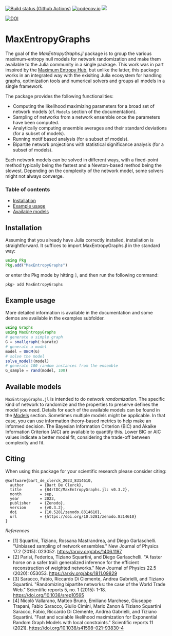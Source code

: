 [![Build status (Github Actions)](https://github.com/B4rtDC/MaxEntropyGraphs.jl/workflows/CI/badge.svg)](https://github.com/B4rtDC/MaxEntropyGraphs.jl/actions)
[![codecov.io](http://codecov.io/github/B4rtDC/MaxEntropyGraphs.jl/coverage.svg?branch=main)](http://codecov.io/github/B4rtDC/MaxEntropyGraphs.jl?branch=2023rework)
[![](https://img.shields.io/badge/docs-latest-blue.svg)](https://B4rtDC.github.io/MaxEntropyGraphs.jl/dev/)

[![DOI](https://zenodo.org/badge/437887003.svg)](https://zenodo.org/badge/latestdoi/437887003)

# MaxEntropyGraphs
The goal of the *MaxEntropyGraphs.jl* package is to group the various maximum-entropy null models for network randomization and make them available to the Julia community in a single package. This work was in part inspired by the [Maximum Entropy Hub](https://meh.imtlucca.it), but unlike the latter, this package works in an integrated way with the exisiting Julia ecosystem for handling graphs, optimization tools and numerical solvers and groups all models in a single framework.

The package provides the following functionalities:
* Computing the likelihood maximizing parameters for a broad set of network models (cf. `Models` section of the documentation).
* Sampling of networks from a network ensemble once the parameters have been computed.
* Analytically computing ensemble averages and their standard deviations (for a subset of models).
* Running motif based analysis (for a subset of models).
* Bipartite network projections with statistical significance analysis (for a subset of models).

Each network models can be solved in different ways, with a fixed-point method typically being the fastest and a Newton-based method being the slowest. Depending on the complexity of the network model, some solvers might not always converge.


### Table of contents
* [Installation](#installation)
* [Example usage](#example-usage)
* [Available models](#available-models)

## Installation
Assuming that you already have Julia correctly installed, installation is straightforward. 
It suffices to import MaxEntropyGraphs.jl in the standard way:
```julia
using Pkg
Pkg.add("MaxEntropyGraphs")
```
or enter the Pkg mode by hitting ```]```, and then run the following command:
```Julia
pkg> add MaxEntropyGraphs
```

## Example usage
More detailed information is available in the documentation and some demos are available in the examples subfolder.
```julia
using Graphs
using MaxEntropyGraphs
# generate a simple graph
G = smallgraph(:karate)
# generate a model
model = UBCM(G)
# solve the model
solve_model!(model)
# generate 100 random instances from the ensemble
G_sample = rand(model, 100)
```

## Available models
`MaxEntropyGraphs.jl` is intended to do *network randomization*. The specific kind of network to randomize and the properties to preserve defines the model you need. 
Details for each of the available models can be found in the [Models](./models.html) section. 
Sometimes multiple models might be applicable. In that case, you can use information theory-based metrics to help make an informed decision. 
The Bayesian Information Criterion (BIC) and Akaike Information Criterion (AIC) are available to quantify this.
Lower BIC or AIC values indicate a better model fit, considering the trade-off between complexity and fit.


## Citing
When using this package for your scientific research please consider citing:
```
@software{bart_de_clerck_2023_8314610,
  author       = {Bart De Clerck},
  title        = {B4rtDC/MaxEntropyGraphs.jl: v0.3.2},
  month        = sep,
  year         = 2023,
  publisher    = {Zenodo},
  version      = {v0.3.2},
  doi          = {10.5281/zenodo.8314610},
  url          = {https://doi.org/10.5281/zenodo.8314610}
}
```

_References_

* <a id="1">[1]</a>
    Squartini, Tiziano, Rossana Mastrandrea, and Diego Garlaschelli.
    "Unbiased sampling of network ensembles."
    New Journal of Physics 17.2 (2015): 023052.
    https://arxiv.org/abs/1406.1197
* <a id="2">[2]</a>
    Parisi, Federica, Tiziano Squartini, and Diego Garlaschelli.
    "A faster horse on a safer trail: generalized inference for the efficient reconstruction of weighted networks."
    New Journal of Physics 22.5 (2020): 053053.
    https://arxiv.org/abs/1811.09829
* <a id="3">[3]</a>
    Saracco, Fabio, Riccardo Di Clemente, Andrea Gabrielli, and Tiziano Squartini.
	"Randomizing bipartite networks: the case of the World Trade Web." 
	Scientific reports 5, no. 1 (2015): 1-18.
    https://doi.org/10.1038/srep10595
* <a id="4">[4]</a>
    Nicolò Vallarano, Matteo Bruno, Emiliano Marchese, Giuseppe Trapani, Fabio Saracco, Giulio Cimini, Mario Zanon & Tiziano Squartini 
    Saracco, Fabio, Riccardo Di Clemente, Andrea Gabrielli, and Tiziano Squartini.
	"Fast and scalable likelihood maximization for Exponential Random Graph Models with local constraints." 
	Scientific reports 11 (2021).
    https://doi.org/10.1038/s41598-021-93830-4